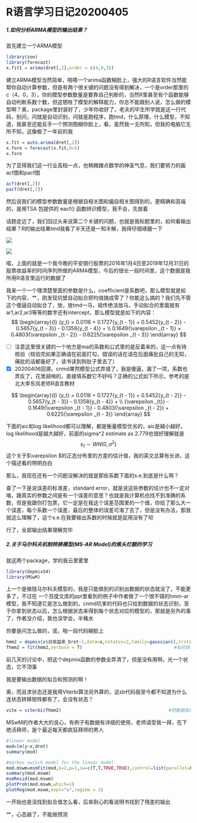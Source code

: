 

# R语言学习日记20200405

##### 1.如何分析ARMA模型的输出结果？

首先建立一个ARMA模型

```R
library(zoo)
library(forecast)
x.fit1 = arima(dret[,2],order = c(4,0,3))
```

建立ARMA模型当然简单，啪嗒一个arima函数糊脸上，强大的R语言软件当然能帮你自动计算参数，但是有两个很关键的问题没有得到解决，一个是order那里的c（4，0，3），你的模型参数数量是要靠自己判断的，当然R里甚至有个函数能够自动判断系数个数，但这牺牲了模型的解释能力，你总不能跟别人说，怎么做的模型啊？奥，package里封装好了，少年你收好了，老夫的毕生所学就是这一行代码，别问，问就是自动识别，问就是跑程序，跑tmd，什么原理，什么模型，不知道，我甚至还能反手一个预测图糊你脸上，看，虽然我一无所知，但我的电脑它无所不知，这像极了一年前的我

```R
x.fit = auto.arima(dret[,2])
x.fore = forecast(x.fit,h=5)
x.fore
```

为了显得我们这一行业高档一点，也稍微蹭点数学的神圣气息，我们要努力的画acf图和pacf图

```R
acf(dret[,2])
pacf(dret[,2])
```

然后说我们的模型参数数量是根据自相关图和偏自相关图得到的，更精确和高端的，是用TSA 包提供的 eacf() 函数辨识模型，我不会，先放着

话题走远了，我们回过头来说第二个关键的问题，也就是我标题里的，如何看输出结果？R的输出结果tmd我看了半天还是一知半解，我得仔细琢磨一下

![](F:\github-md\R语言学习日记\ARMA模型输出结果.png)

![](F:\github-md\R语言学习日记\ARMA模型输出结果（手动）.png)

喏，上面的就是一个我今晚的平安银行股票的2016年1月4日至2019年12月31日的股票收益率的时间序列所做的ARMA模型，今后的很长一段时间里，这个数据是我所用R语言里运行的数据了

我来一个一个理清楚里面的参数是什么，coefficient是系数吧，那么模型就是如下的内容，艹，刚发现坑壁自动拟合把均值搞成零了？你能这么搞的？我们先不管这个傻逼自动拟合了，放，放tmd一马，祖传绝活放马，手动拟合的里面就有ar1,ar2,ar3等等的数字还有intercept，那么模型就是如下的内容：
$$
\begin{array}{l}
{y_t} = 0.0116 + 0.1727{y_{t - 1}} + 0.5452{y_{t - 2}} - 0.5657{y_{t - 3}} - 0.1358{y_{t - 4}} + \\
0.1649{\varepsilon _{t - 1}} + 0.4803{\varepsilon _{t - 2}} - 0.6225{\varepsilon _{t - 3}}
\end{array}
$$

- [ ] 注意这里很关键的一个地方是ma的系数和公式里的是反着来的，这一点有待核验（核验完如果正确请在前面打勾，错误的话在请在后面痛批自己的无知，痛批的话都备好了，读书读到狗肚子里去了）
- [x] 20200406回溯，cnmd果然模型公式弄错了，我是傻逼，漏了一项，系数也弄反了，花里胡哨的，直接填系数它不好吗？正确的公式如下所示，参考的是北大李东风老师R语言教材

$$
\begin{array}{l}
{y_t} = 0.0116 + 0.1727{y_{t - 1}} + 0.5452{y_{t - 2}} - 0.5657{y_{t - 3}} - 0.1358{y_{t - 4}} + \\
{\varepsilon _{t}} - 0.1649{\varepsilon _{t - 1}} - 0.4803{\varepsilon _{t - 2}} + 0.6225{\varepsilon _{t - 3}}
\end{array}
$$

下面的aic和log likelihood都可以理解，都是衡量模型优劣的，aic是越小越好，log likelihood是越大越好，前面的sigma^2 estimate as 2.779也很好理解就是
$$
{\varepsilon _t} \sim WN(0,{\sigma ^2})
$$
这个关于$\varepsilon $的正态分布里的方差的估计值，我的英文总算有长进，这个描述看的明明白白

那么，我现在还有一个问题没解决的就是那些系数下面的s.e.到底是什么啊？

查了一下是说误差的标准差，standard error，就是说这些参数的估计也不一定对咯，跟真实的参数之间是有一个误差的意思？也就是我计算机也找不到准确的系数，但是我跟你打包票，它一定是在我这个误差范围里的一个值，你给了那么大一个误差，每个系数一个误差，最后的整体的误差可海了去了，但是没有办法，那我就这么理解了，这个s.e.在我要输出系数的时候就是屁用没有了呗

行了，全部输出结果理解完毕

##### 2.关于马尔科夫机制转换模型(MS-AR Model)的焦头烂额的学习

就这两个package，学的我云里雾里

```R
library(depmixS4)
library(MSwM)
```

上一个是做隐马尔科夫模型的，我是只能做到的识别出数据的状态就没了，不能更多了，不过在 一个百度文库的ppt里看到的例子中作者做了一个很不错的hmm-ar模型，我不知道它是怎么做到的，cnmd坑爹的代码也只给到数据的状态识别，至于你拿到状态以后，怎么根据状态来得到每个状态对应的模型的，那就是另外的事了，作者没介绍，我也没学会，半桶水

你要是问怎么做的，诺，啪一段代码糊脸上

```R
hmm2 = depmix(x$日收益率_Dret~1,data=x,nstates=2,family=gaussian(),trstart = c(1,1,1,1),instart = c(1,2))
fhmm2 = fit(hmm2,verbose = T)                                   #拟合隐马尔科夫模型
```

前几天的讨论中，把这个depmix函数的参数全弄清了，但是没有用啊，光一个状态，它不顶事

我是要输出数据的拟合和预测的啊！

奥，而且求状态还是我用Viterbi算法另外算的，这sb代码我至今都不知道为什么连状态转移矩阵都有了，会没有状态？

```R
vite = viterbi(fhmm2)                                         #把数据按状态提取出来
```

MSwM的作者大大的良心，有例子有数据有详细的使用，老师请受我一拜，在下绝活拜师，是个最近每天都疯狂拜师的男人

```R
#linear model
mod=lm(y~x,dret)
summary(mod)

#markov switch model for the linear model
mod.mswm=msmFit(mod,k=2,p=1,sw=c(T,T,TRUE,TRUE),control=list(parallel=FALSE))
summary(mod.mswm)
msmResid(mod.mswm)
plotProb(mod.mswm,which=1)
plotReg(mod.mswm,expl="x",regime = 2)
```

一开始也是没找到拟合值怎么看，后来耐心的看说明书找到了残差的输出

艹，心态崩了，不能做预测

